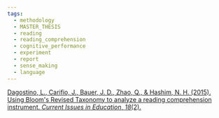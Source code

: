 ```yaml
---
tags:
  - methodology
  - MASTER_THESIS
  - reading
  - reading_comprehension
  - cognitive_performance
  - experiment
  - report
  - sense_making
  - language
---
```


[Dagostino, L., Carifio, J., Bauer, J. D., Zhao, Q., & Hashim, N. H. (2015). Using Bloom's Revised Taxonomy to analyze a reading comprehension instrument. _Current Issues in Education_, _18_(2).](https://cie.asu.edu/ojs/index.php/cieatasu/article/view/1379)